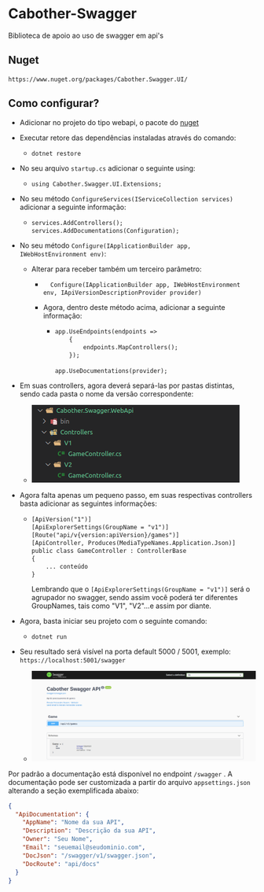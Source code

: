 # Cabother-Swagger

Biblioteca de apoio ao uso de swagger em api's

## Nuget
```
https://www.nuget.org/packages/Cabother.Swagger.UI/
```
## Como configurar?

- Adicionar no projeto do tipo webapi, o pacote do [nuget](https://www.nuget.org/packages/Cabother.Swagger.UI/)

- Executar retore das dependências instaladas através do comando:
  -  `dotnet restore`

- No seu arquivo `startup.cs` adicionar o seguinte using:
  -  `using Cabother.Swagger.UI.Extensions;` 

- No seu método `ConfigureServices(IServiceCollection services)` adicionar a seguinte informação:
  - ```
    services.AddControllers();
    services.AddDocumentations(Configuration);
    ```

- No seu método `Configure(IApplicationBuilder app, IWebHostEnvironment env)`:
  - Alterar para receber também um terceiro parâmetro:
    - ```
        Configure(IApplicationBuilder app, IWebHostEnvironment env, IApiVersionDescriptionProvider provider)
        ```
    - Agora, dentro deste método acima, adicionar a seguinte informação:
      - ```
        app.UseEndpoints(endpoints =>
            {
                endpoints.MapControllers();
            });

        app.UseDocumentations(provider);
        ```

- Em suas controllers, agora deverá separá-las por pastas distintas, sendo cada pasta o nome da versão correspondente:
  - ![controller](./Images/controllers-folder.png)

- Agora falta apenas um pequeno passo, em suas respectivas controllers basta adicionar as seguintes informações:
  - ```
    [ApiVersion("1")]
    [ApiExplorerSettings(GroupName = "v1")]
    [Route("api/v{version:apiVersion}/games")]
    [ApiController, Produces(MediaTypeNames.Application.Json)]
    public class GameController : ControllerBase
    {
        ... conteúdo
    }
    ```
    Lembrando que o `[ApiExplorerSettings(GroupName = "v1")]` será o agrupador no swagger, sendo assim você poderá ter diferentes GroupNames, tais como "V1", "V2"...e assim por diante.

- Agora, basta iniciar seu projeto com o seguinte comando:
  - `dotnet run`

- Seu resultado será visível na porta default 5000 / 5001, exemplo: `https://localhost:5001/swagger` 
    - ![controller](./Images/swagger-example.png)

Por padrão a documentação está disponível no endpoint `/swagger` . A documentação pode ser customizada a partir do arquivo `appsettings.json` alterando a seção exemplificada abaixo:

```json
{
  "ApiDocumentation": {
    "AppName": "Nome da sua API",
    "Description": "Descrição da sua API",
    "Owner": "Seu Nome",
    "Email": "seuemail@seudominio.com",
    "DocJson": "/swagger/v1/swagger.json",
    "DocRoute": "api/docs"
  }
}
```